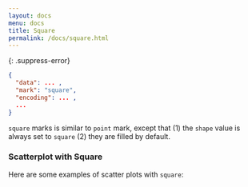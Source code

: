 ```yaml
---
layout: docs
menu: docs
title: Square
permalink: /docs/square.html
---
```


{: .suppress-error}
```json
{
  "data": ... ,
  "mark": "square",
  "encoding": ... ,
  ...
}
```

`square` marks is similar to `point` mark, except that (1) the `shape` value is always set to `square` (2) they are filled by default.

### Scatterplot with Square

Here are some examples of scatter plots with `square`:

<span class="vl-example" data-name="square"></span>
